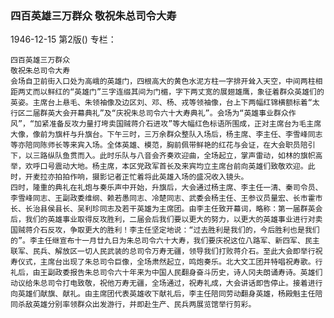 ### 四百英雄三万群众  敬祝朱总司令大寿

1946-12-15
第2版()
专栏：

    四百英雄三万群众
    敬祝朱总司令大寿
    会场自卫前街入口处为高峨的英雄门，四根高大的黄色水泥方柱一字排开耸入天空，中间两柱相距两丈而以鲜红的“英雄门”三字连缀其间为门楣，字下两丈宽的展翅雄鹰，象征着群众英雄们的英姿。主席台上悬毛、朱领袖像及边区刘、邓、杨、戎等领袖像，台上下两幅红锦横额标着“太行区二届群英大会开幕典礼”及“庆祝朱总司令六十大寿典礼”。会场为“英雄事业群众作风”，“加紧准备反攻力量打垮卖国贼蒋介石进攻”等大幅红色标语所围成，正对主席台为毛主席大像，像前为旗杆与升旗台。下午三时，三万余群众整队入场后，杨主席、李主任、李雪峰同志等亦陪同陈师长等来宾入场。全体英雄、模范，胸前佩带鲜艳的红花与会证，在大会职员陪引下，以三路纵队鱼贯而入。此时乐队与八音会齐奏欢迎曲，全场起立，掌声雷动，如林的旗帜高举，欢呼口号震动大地。杨主席，本区党政军首长及来宾均立主席台前向英雄们致敬欢迎。此时，开麦拉亦拍拍作响，摄影记者正忙着将此英雄入场的盛况收入镜头。
    四时，隆重的典礼在礼炮与奏乐声中开始，升旗后，大会通过杨主席、李主任一清、秦司令员、李雪峰同志、王副政委维纲、赖若愚同志、冷楚同志、武委会杨主任、王参议员量宏、长市霍市长、长治县侯县长、吴利珍同志及若干英雄为主席团。由李主任致开幕词，略称：第一届群英会后，我们的英雄事业取得反攻胜利，二届会后我们要以更大的努力，以更大的英雄事业进行对卖国贼蒋介石反攻，争取更大的胜利！李主任坚定地说：“过去胜利是我们的，今后胜利也是我们的”。李主任继宣布十一月廿九日为朱总司令六十大寿，我们要庆祝这位八路军、新四军、民主联军、民兵、解放区一切人民武装的总司令万寿无疆，领导我们打败蒋介石。至此大会即举行祝寿仪式，主席台出现了朱总司令巨像，全场肃然起立，鸣炮奏乐。北大文工团并特唱祝寿歌。行礼后，由王副政委报告朱总司令六十年来为中国人民翻身奋斗历史，诗人冈夫朗诵寿诗。英雄们动议给朱总司令打电致敬，祝他万寿无疆，全场通过，祝寿礼成，大会讲话即告停止。接着进行向英雄们献旗、献礼。由主席团代表英雄收下献礼后，李主任陪同劳动翻身英雄，杨殿魁主任陪同杀敌英雄分别率领群众出发游行，并即赴生产、民兵两展览馆举行剪彩。

